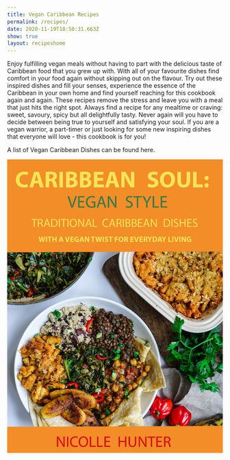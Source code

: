 ```yaml
---
title: Vegan Caribbean Recipes
permalink: /recipes/
date: 2020-11-19T18:50:31.663Z
show: true
layout: recipeshome
---
```

Enjoy fulfilling vegan meals without having to part with the delicious taste of Caribbean food that you grew up with. With all of your favourite dishes find comfort in your food again without skipping out on the flavour. Try out these inspired dishes and fill your senses, experience the essence of the Caribbean in your own home and find yourself reaching for this cookbook again and again. These recipes remove the stress and leave you with a meal that just hits the right spot. Always find a recipe for any mealtime or craving: sweet, savoury, spicy but all delightfully tasty. Never again will you have to decide between being true to yourself and satisfying your soul. If you are a vegan warrior, a part-timer or just looking for some new inspiring dishes that everyone will love - this cookbook is for you!

A list of Vegan Caribbean Dishes can be found here.



![Image of a selection of Caribbean vegan dishes on a white background, with an orange border with text that reads Caribbean Soul Vegan Style, Traditional Caribbean dishes, with a vegan twist for everyday living by Nicolle Hunter.](../uploads/covercaribbeansoulveganstyle.jpeg "Caribbean Soul Vegan Style: Traditional Caribbean dishes with a vegan twist for everyday living.")